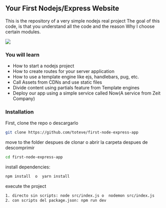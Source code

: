 ## Your First Nodejs/Express Website

This is the repository of a very simple nodejs real project
The goal of this code, is that you understand all the code
and the reason Why I choose certain modules.

![](docs/PortalExpress.png)

### You will learn

- How to start a nodejs project
- How to create routes for your server application
- How to use a template engine like ejs, handlebars, pug, etc.
- Call Assets from CDNs and use static files
- Divide content using partials feature from Template engines
- Deploy our app using a simple service called Now(A service from Zeit Company)

### Installation

First, clone the repo o descargarlo

```sh
git clone https://github.com/toteve/first-node-express-app
```

move to the folder despues de clonar o abrir la carpeta despues de descomprimir

```sh
cd first-node-express-app
```

install dependencies:

```sh
npm install  o  yarn install
```

execute the project

```sh
1. directo sin scripts: node src/index.js o  nodemon src/index.js 
2. con scripts del package.json: npm run dev
```
